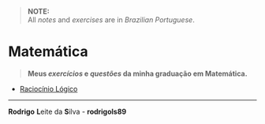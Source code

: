 > **NOTE:**  
> All *notes* and *exercises* are in *Brazilian Portuguese*.

# Matemática

> **Meus *exercícios* e *questões* da minha graduação em Matemática.**  

 - [Raciocínio Lógico](modules/logic)

---

**Rodrigo** **L**eite da **S**ilva - **rodrigols89**
